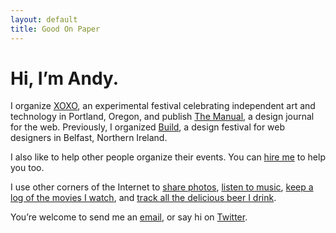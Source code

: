 ```yaml
---
layout: default
title: Good On Paper
---
```


# Hi, I’m Andy. 

I organize [XOXO](http://xoxofest.com "XOXO"), an experimental festival celebrating independent art and technology in Portland, Oregon, and publish [The Manual](http://themanual.org "The Manual"), a design journal for the web. Previously, I organized [Build](http://buildconf.com "Build"), a design festival for web designers in Belfast, Northern Ireland.

I also like to help other people organize their events. You can [hire me](http://andymcmillan.is) to help you too.

I use other corners of the Internet to [share photos](http://instagram.com/goodonpaper), [listen to music](http://www.rdio.com/people/goodonpaper/), [keep a log of the movies I watch](http://letterboxd.com/andymcmillan), and [track all the delicious beer I drink](https://untappd.com/user/andymcmillan).

You’re welcome to send me an [email](mailto:andy@goodonpaper.com), or say hi on [Twitter](http://twitter.com/andymcmillan).
